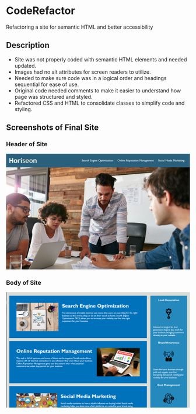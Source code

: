 # CodeRefactor
Refactoring a site for semantic HTML and better accessibility

## Description

- Site was not properly coded with semantic HTML elements and needed updated.
- Images had no alt attributes for screen readers to utilize.
- Needed to make sure code was in a logical order and headings sequential for ease of use.
- Original code needed comments to make it easier to understand how page was structured and styled.
- Refactored CSS and HTML to consolidate classes to simplify code and styling.

## Screenshots of Final Site

### Header of Site
![Screenshot of Header](./assets/images/screenshot1.png)

### Body of Site
![Screenshot of Body](./assets/images/screenshot2.png)
